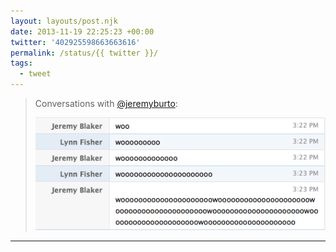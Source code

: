 ```yaml
---
layout: layouts/post.njk
date: 2013-11-19 22:25:23 +00:00
twitter: '402925598663663616'
permalink: /status/{{ twitter }}/
tags: 
  - tweet
---
```


> Conversations with [@jeremyburto](https://twitter.com/jeremyburto): 
> 
> ![Lynn and Jeremy going back and forth with ever increasing intensity “woo”s](/img/402925598663663616-BZd6snvCYAA-h1T.png)

---
